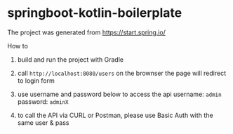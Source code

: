 # springboot-kotlin-boilerplate

The project was generated from https://start.spring.io/

How to

1. build and run the project with Gradle

2. call `http://localhost:8080/users` on the brownser the page will redirect to login form

3. use username and password below to access the api
  username: `admin`
  password: `adminX`
  
4. to call the API via CURL or Postman, please use Basic Auth with the same user & pass
